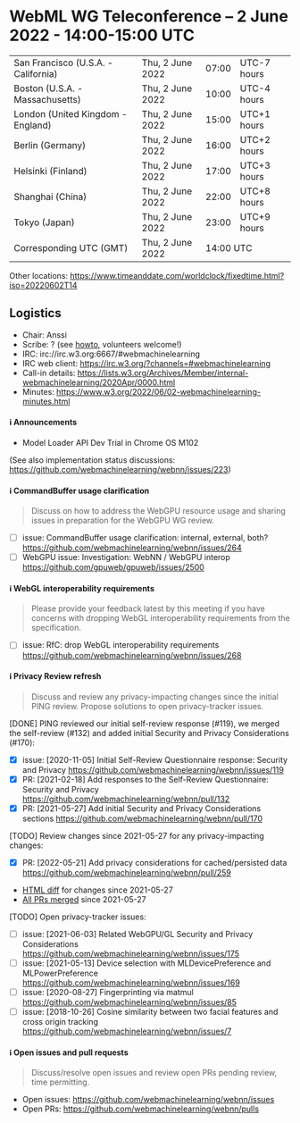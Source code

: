 # WebML WG Teleconference – 2 June 2022 - 14:00-15:00 UTC

<table>
<tr><td> San Francisco (U.S.A. - California) <td> Thu, 2 June 2022 <td> 07:00 <td> UTC-7 hours
<tr><td> Boston (U.S.A. - Massachusetts) <td> Thu, 2 June 2022 <td> 10:00 <td> UTC-4 hours
<tr><td> London (United Kingdom - England) <td> Thu, 2 June 2022 <td> 15:00 <td> UTC+1 hours
<tr><td> Berlin (Germany) <td> Thu, 2 June 2022 <td> 16:00 <td> UTC+2 hours
<tr><td> Helsinki (Finland) <td> Thu, 2 June 2022 <td> 17:00 <td> UTC+3 hours
<tr><td> Shanghai (China) <td> Thu, 2 June 2022 <td> 22:00 <td> UTC+8 hours
<tr><td> Tokyo (Japan) <td> Thu, 2 June 2022 <td> 23:00 <td> UTC+9 hours
<tr><td> Corresponding UTC (GMT) <td> Thu, 2 June 2022 <td colspan=2> 14:00 UTC
</table>

Other locations: https://www.timeanddate.com/worldclock/fixedtime.html?iso=20220602T14

  </details>

## Logistics

* Chair: Anssi
* Scribe: ? (see [howto](https://github.com/webmachinelearning/meetings/blob/main/scribe-howto.md), volunteers welcome!)
* IRC: irc://irc.w3.org:6667/#webmachinelearning
* IRC web client: https://irc.w3.org/?channels=#webmachinelearning
* Call-in details: https://lists.w3.org/Archives/Member/internal-webmachinelearning/2020Apr/0000.html
* Minutes: https://www.w3.org/2022/06/02-webmachinelearning-minutes.html


#### ℹ️ Announcements

- Model Loader API Dev Trial in Chrome OS M102

(See also implementation status discussions: https://github.com/webmachinelearning/webnn/issues/223)

#### ℹ️ CommandBuffer usage clarification

>Discuss on how to address the WebGPU resource usage and sharing issues in preparation for the WebGPU WG review.

- [ ] issue: CommandBuffer usage clarification: internal, external, both? https://github.com/webmachinelearning/webnn/issues/264
- [ ] WebGPU issue: Investigation: WebNN / WebGPU interop https://github.com/gpuweb/gpuweb/issues/2500

#### ℹ️ WebGL interoperability requirements

>Please provide your feedback latest by this meeting if you have concerns with dropping WebGL interoperability requirements from the specification.

- [ ] issue: RfC: drop WebGL interoperability requirements https://github.com/webmachinelearning/webnn/issues/268

#### ℹ️ Privacy Review refresh

>Discuss and review any privacy-impacting changes since the initial PING review. Propose solutions to open privacy-tracker issues.

[DONE] PING reviewed our initial self-review response (#119), we merged the self-review (#132) and added initial Security and Privacy Considerations (#170):

- [x] issue: [2020-11-05] Initial Self-Review Questionnaire response: Security and Privacy https://github.com/webmachinelearning/webnn/issues/119
- [x] PR: [2021-02-18] Add responses to the Self-Review Questionnaire: Security and Privacy https://github.com/webmachinelearning/webnn/pull/132
- [x] PR: [2021-05-27] Add initial Security and Privacy Considerations sections https://github.com/webmachinelearning/webnn/pull/170

[TODO] Review changes since 2021-05-27 for any privacy-impacting changes:

- [x] PR: [2022-05-21] Add privacy considerations for cached/persisted data https://github.com/webmachinelearning/webnn/pull/259

- [HTML diff](https://services.w3.org/htmldiff?doc1=https%3A%2F%2Fcdn.statically.io%2Fgh%2Fwebmachinelearning%2Fwebnn%2Fc7a47c0346ca0316258d290f33af3bd35b433b72%2Findex.bs&doc2=https%3A%2F%2Fwww.w3.org%2FTR%2Fwebnn%2F) for changes since 2021-05-27
- [All PRs merged](https://github.com/webmachinelearning/webnn/pulls?q=is%3Apr+merged%3A%3E%3D2021-05-27) since 2021-05-27

[TODO] Open privacy-tracker issues:

- [ ] issue: [2021-06-03] Related WebGPU/GL Security and Privacy Considerations https://github.com/webmachinelearning/webnn/issues/175
- [ ] issue: [2021-05-13] Device selection with MLDevicePreference and MLPowerPreference https://github.com/webmachinelearning/webnn/issues/169
- [ ] issue: [2020-08-27] Fingerprinting via matmul https://github.com/webmachinelearning/webnn/issues/85
- [ ] issue: [2018-10-26] Cosine similarity between two facial features and cross origin tracking https://github.com/webmachinelearning/webnn/issues/7

#### ℹ️ Open issues and pull requests

> Discuss/resolve open issues and review open PRs pending review, time permitting.

- Open issues: https://github.com/webmachinelearning/webnn/issues
- Open PRs: https://github.com/webmachinelearning/webnn/pulls
